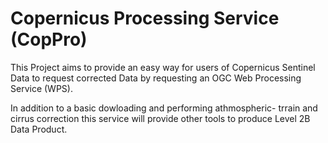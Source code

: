 # Copernicus Processing Service (CopPro)

This Project aims to provide an easy way for users of Copernicus Sentinel Data to request corrected Data by requesting an OGC Web Processing Service (WPS).

In addition to a basic dowloading and performing athmospheric- trrain and cirrus correction this service will provide other tools to produce Level 2B Data Product.
